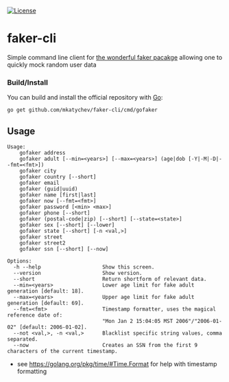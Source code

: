 [![License](https://img.shields.io/badge/License-MIT-blue.svg)](https://opensource.org/licenses/MIT)

# faker-cli

Simple command line client for [the wonderful faker pacakge](https://godoc.org/syreclabs.com/go/faker#pkg-constants) allowing one to quickly mock random user data

### Build/Install

You can build and install the official repository with [Go](https://golang.org/dl/):

	go get github.com/mkatychev/faker-cli/cmd/gofaker

## Usage

```
Usage:
	gofaker address
	gofaker adult [--min=<years>] [--max=<years>] (age|dob [-Y|-M|-D|--fmt=<fmt>])
	gofaker city
	gofaker country [--short]
	gofaker email
	gofaker (guid|uuid)
	gofaker name [first|last]
	gofaker now [--fmt=<fmt>]
	gofaker password [<min> <max>]
	gofaker phone [--short]
	gofaker (postal-code|zip) [--short] [--state=<state>]
	gofaker sex [--short] [--lower]
	gofaker state [--short] [-n <val,>]
	gofaker street
	gofaker street2
	gofaker ssn [--short] [--now]

Options:
  -h --help                    Show this screen.
  --version                    Show version.
  --short                      Return shortform of relevant data.
  --min=<years>                Lower age limit for fake adult generation [default: 18].
  --max=<years>                Upper age limit for fake adult generation [default: 69].
  --fmt=<fmt>                  Timestamp formatter, uses the magical reference date of:
                               "Mon Jan 2 15:04:05 MST 2006"/"2006-01-02" [default: 2006-01-02].
  --not <val,>, -n <val,>      Blacklist specific string values, comma separated.
  --now                        Creates an SSN from the first 9 characters of the current timestamp.
```

* see https://golang.org/pkg/time/#Time.Format for help with timestamp formatting
